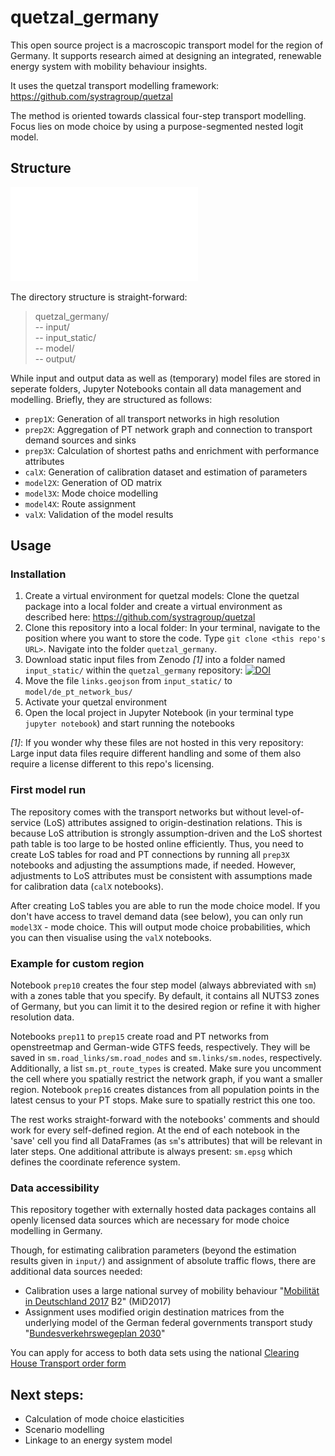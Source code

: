 # quetzal_germany
This open source project is a macroscopic transport model for the region of Germany. It supports research aimed at designing an integrated, renewable energy system with mobility behaviour insights.

It uses the quetzal transport modelling framework: https://github.com/systragroup/quetzal

The method is oriented towards classical four-step transport modelling. Focus lies on mode choice by using a purpose-segmented nested logit model.

## Structure

![Structure of quetzal_germany](input/quetzal_germany_structure_chart.pdf "Structure of quetzal_germany")

The directory structure is straight-forward:
> quetzal_germany/</br>
> -- input/</br>
> -- input_static/</br>
> -- model/</br>
> -- output/</br>

While input and output data as well as (temporary) model files are stored in seperate folders, Jupyter Notebooks contain all data management and modelling. Briefly, they are structured as follows:
* ``prep1X``: Generation of all transport networks in high resolution
* ``prep2X``: Aggregation of PT network graph and connection to transport demand sources and sinks
* ``prep3X``: Calculation of shortest paths and enrichment with performance attributes
* ``calX``: Generation of calibration dataset and estimation of parameters
* ``model2X``: Generation of OD matrix
* ``model3X``: Mode choice modelling
* ``model4X``: Route assignment
* ``valX``: Validation of the model results

## Usage

### Installation

1. Create a virtual environment for quetzal models: Clone the quetzal package into a local folder and create a virtual environment as described here: https://github.com/systragroup/quetzal
2. Clone this repository into a local folder: In your terminal, navigate to the position where you want to store the code. Type `git clone <this repo's URL>`. Navigate into the folder `quetzal_germany`.
3. Download static input files from Zenodo *[1]* into a folder named `input_static/` within the `quetzal_germany` repository: [![DOI](https://zenodo.org/badge/DOI/10.5281/zenodo.4518680.svg)](https://doi.org/10.5281/zenodo.4518680)
4. Move the file `links.geojson` from `input_static/` to `model/de_pt_network_bus/`
5. Activate your quetzal environment
6. Open the local project in Jupyter Notebook (in your terminal type `jupyter notebook`) and start running the notebooks

*[1]*: If you wonder why these files are not hosted in this very repository: Large input data files require different handling and some of them also require a license different to this repo's licensing.

### First model run

The repository comes with the transport networks but without level-of-service (LoS) attributes assigned to origin-destination relations. This is because LoS attribution is strongly assumption-driven and the LoS shortest path table is too large to be hosted online efficiently. Thus, you need to create LoS tables for road and PT connections by running all `prep3X` notebooks and adjusting the assumptions made, if needed. However, adjustments to LoS attributes must be consistent with assumptions made for calibration data (`calX` notebooks).

After creating LoS tables you are able to run the mode choice model. If you don't have access to travel demand data (see below), you can only run `model3X` - mode choice. This will output mode choice probabilities, which you can then visualise using the `valX` notebooks.

### Example for custom region

Notebook `prep10` creates the four step model (always abbreviated with `sm`) with a zones table that you specify. By default, it contains all NUTS3 zones of Germany, but you can limit it to the desired region or refine it with higher resolution data.

Notebooks `prep11` to `prep15` create road and PT networks from openstreetmap and German-wide GTFS feeds, respectively. They will be saved in `sm.road_links/sm.road_nodes` and `sm.links/sm.nodes`, respectively. Additionally, a list `sm.pt_route_types` is created. Make sure you uncomment the cell where you spatially restrict the network graph, if you want a smaller region. Notebook `prep16` creates distances from all population points in the latest census to your PT stops. Make sure to spatially restrict this one too.

The rest works straight-forward with the notebooks' comments and should work for every self-defined region. At the end of each notebook in the 'save' cell you find all DataFrames (as `sm`'s attributes) that will be relevant in later steps. One additional attribute is always present: `sm.epsg` which defines the coordinate reference system.

### Data accessibility

This repository together with externally hosted data packages contains all openly licensed data sources which are necessary for mode choice modelling in Germany.

Though, for estimating calibration parameters (beyond the estimation results given in `input/`) and assignment of absolute traffic flows, there are additional data sources needed:
* Calibration uses a large national survey of mobility behaviour "[Mobilität in Deutschland 2017](http://www.mobilitaet-in-deutschland.de/) B2" (MiD2017)
* Assignment uses modified origin destination matrices from the underlying model of the German federal governments transport study "[Bundesverkehrswegeplan 2030](https://www.bmvi.de/SharedDocs/DE/Artikel/G/BVWP/bundesverkehrswegeplan-2030-inhalte-herunterladen.html)"

You can apply for access to both data sets using the national [Clearing House Transport order form](https://daten.clearingstelle-verkehr.de/order-form.html)

## Next steps:

* Calculation of mode choice elasticities
* Scenario modelling
* Linkage to an energy system model

